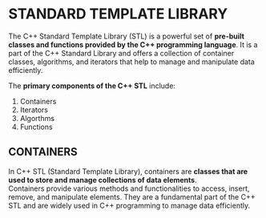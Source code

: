 # STANDARD TEMPLATE LIBRARY

The C++ Standard Template Library (STL) is a powerful set of **pre-built classes and functions provided by the C++ programming language**. It is a part of the C++ Standard Library and offers a collection of container classes, algorithms, and iterators that help to manage and manipulate data efficiently.

The **primary components of the C++ STL** include:
1. Containers
2. Iterators
3. Algorthms
4. Functions

## CONTAINERS

In C++ STL (Standard Template Library), containers are **classes that are used to store and manage collections of data elements**. <br>
Containers provide various methods and functionalities to access, insert, remove, and manipulate elements. They are a fundamental part of the C++ STL and are widely used in C++ programming to manage data efficiently.
